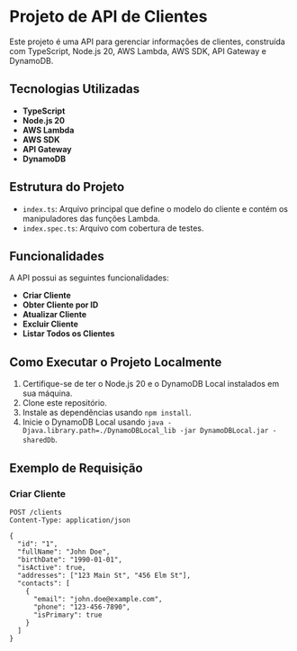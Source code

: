 # Projeto de API de Clientes

Este projeto é uma API para gerenciar informações de clientes, construída com TypeScript, Node.js 20, AWS Lambda, AWS SDK, API Gateway e DynamoDB.

## Tecnologias Utilizadas

- **TypeScript**
- **Node.js 20**
- **AWS Lambda**
- **AWS SDK**
- **API Gateway**
- **DynamoDB**

## Estrutura do Projeto

- `index.ts`: Arquivo principal que define o modelo do cliente e contém os manipuladores das funções Lambda.
- `index.spec.ts`: Arquivo com cobertura de testes.

## Funcionalidades

A API possui as seguintes funcionalidades:

- **Criar Cliente**
- **Obter Cliente por ID**
- **Atualizar Cliente**
- **Excluir Cliente**
- **Listar Todos os Clientes**

## Como Executar o Projeto Localmente

1. Certifique-se de ter o Node.js 20 e o DynamoDB Local instalados em sua máquina.
2. Clone este repositório.
3. Instale as dependências usando `npm install`.
4. Inicie o DynamoDB Local usando `java -Djava.library.path=./DynamoDBLocal_lib -jar DynamoDBLocal.jar -sharedDb`.

## Exemplo de Requisição

### Criar Cliente

```http
POST /clients
Content-Type: application/json

{
  "id": "1",
  "fullName": "John Doe",
  "birthDate": "1990-01-01",
  "isActive": true,
  "addresses": ["123 Main St", "456 Elm St"],
  "contacts": [
    {
      "email": "john.doe@example.com",
      "phone": "123-456-7890",
      "isPrimary": true
    }
  ]
}
